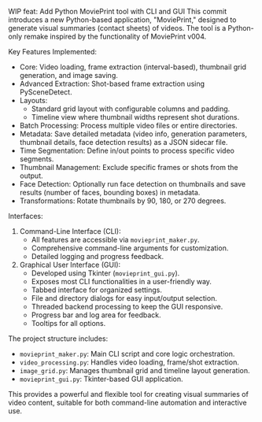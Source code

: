 WIP
feat: Add Python MoviePrint tool with CLI and GUI
This commit introduces a new Python-based application, "MoviePrint,"
designed to generate visual summaries (contact sheets) of videos.
The tool is a Python-only remake inspired by the functionality of
MoviePrint v004.

Key Features Implemented:
- Core: Video loading, frame extraction (interval-based), thumbnail
  grid generation, and image saving.
- Advanced Extraction: Shot-based frame extraction using PySceneDetect.
- Layouts:
    - Standard grid layout with configurable columns and padding.
    - Timeline view where thumbnail widths represent shot durations.
- Batch Processing: Process multiple video files or entire directories.
- Metadata: Save detailed metadata (video info, generation parameters,
  thumbnail details, face detection results) as a JSON sidecar file.
- Time Segmentation: Define in/out points to process specific video segments.
- Thumbnail Management: Exclude specific frames or shots from the output.
- Face Detection: Optionally run face detection on thumbnails and save
  results (number of faces, bounding boxes) in metadata.
- Transformations: Rotate thumbnails by 90, 180, or 270 degrees.

Interfaces:
1.  Command-Line Interface (CLI):
    - All features are accessible via `movieprint_maker.py`.
    - Comprehensive command-line arguments for customization.
    - Detailed logging and progress feedback.
2.  Graphical User Interface (GUI):
    - Developed using Tkinter (`movieprint_gui.py`).
    - Exposes most CLI functionalities in a user-friendly way.
    - Tabbed interface for organized settings.
    - File and directory dialogs for easy input/output selection.
    - Threaded backend processing to keep the GUI responsive.
    - Progress bar and log area for feedback.
    - Tooltips for all options.

The project structure includes:
- `movieprint_maker.py`: Main CLI script and core logic orchestration.
- `video_processing.py`: Handles video loading, frame/shot extraction.
- `image_grid.py`: Manages thumbnail grid and timeline layout generation.
- `movieprint_gui.py`: Tkinter-based GUI application.

This provides a powerful and flexible tool for creating visual
summaries of video content, suitable for both command-line automation
and interactive use.
